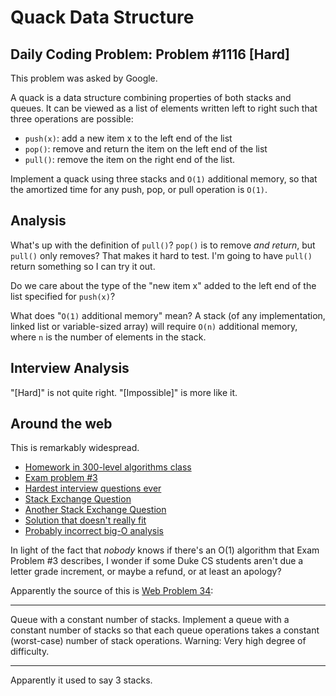 # Quack Data Structure
## Daily Coding Problem: Problem #1116 [Hard]

This problem was asked by Google.

A quack is a data structure combining properties of both stacks and queues.
It can be viewed as a list of elements written left to right such that three
operations are possible:

* `push(x)`: add a new item x to the left end of the list
* `pop()`: remove and return the item on the left end of the list
* `pull()`: remove the item on the right end of the list.

Implement a quack using three stacks and `O(1)` additional memory,
so that the amortized time for any push, pop, or pull operation is `O(1)`.

## Analysis

What's up with the definition of `pull()`?
`pop()` is to remove *and return*,
but `pull()` only removes?
That makes it hard to test.
I'm going to have `pull()` return something so I can try it out.

Do we care about the type of the "new item x" added to the left end of the list
specified for `push(x)`?

What does "`O(1)` additional memory" mean? A stack (of any implementation,
linked list or variable-sized array) will require `O(n)` additional memory,
where `n` is the number of elements in the stack.

## Interview Analysis

"[Hard]" is not quite right. "[Impossible]" is more like it.


## Around the web

This is remarkably widespread.

* [Homework in 300-level algorithms class](http://jeffe.cs.illinois.edu/teaching/algorithms/hwex/s04/hw4.pdf)
* [Exam problem #3](https://www.cs.duke.edu/education/assets_documents/exam_532_algo_fall16.pdf)
* [Hardest interview questions ever](https://www.scien.cx/2021/09/09/the-hardest-coding-interview-questions-ever/)
* [Stack Exchange Question](https://stackoverflow.com/questions/53577545/two-stacks-with-a-deque-whats-the-purpose-of-implementing-it?rq=1)
* [Another Stack Exchange Question](https://stackoverflow.com/questions/624704/design-a-stack-that-can-also-dequeue-in-o1-amortized-time)
* [Solution that doesn't really fit](https://dev.to/sharansharma94/google-interview-problem-solution-ae2)
* [Probably incorrect big-O analysis](http://trsong.github.io/python/java/2021/02/02/DailyQuestionsFeb.html#apr-21-2021-easy-special-stack)

In light of the fact that *nobody* knows if there's an O(1) algorithm
that Exam Problem #3 describes, I wonder if some Duke CS students aren't due
a letter grade increment, or maybe a refund, or at least an apology?

Apparently the source of this is [Web Problem 34](https://algs4.cs.princeton.edu/13stacks/):

---
Queue with a constant number of stacks.
Implement a queue with a constant number of stacks
so that each queue operations takes a constant (worst-case) number of stack operations.
Warning: Very high degree of difficulty. 

---

Apparently it used to say 3 stacks.
